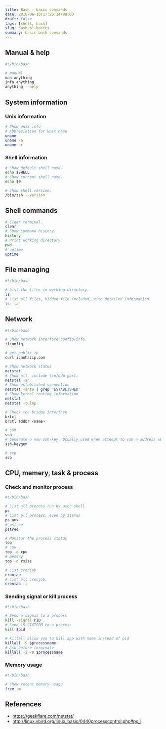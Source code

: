 ```yaml
---
title: Bash - basic commands
date: 2018-06-10T17:20:14+08:00
draft: false
tags: [shell, bash]
slug: bash-p1-basics
summary: basic bash commands
---
```


## Manual & help

```bash
#!/bin/bash

# manual
man anything
info anything
anything --help
```

## System information

### Unix information

```bash
# Show unix info
# Abbreviation for Unix name
uname
uname -a
uname -r
```

### Shell information

```bash
# Show default shell name.
echo $SHELL
# Show current shell name.
echo $0

# Show shell version.
/bin/zsh --version
```

## Shell commands

```bash
# Clear terminal.
clear
# Show command history.
history
# Print working directory
pwd
# uptime
uptime
```

## File managing

```bash
#!/bin/bash

# List the files in working directory.
ls
# List all files, hidden file included, with detailed information.
ls -la
```

## Network

```bash
#!/bin/bash

# Show network interface config/info.
ifconfig

# get public ip
curl icanhazip.com

# Show network status
netstat
# Show all, include tcp/udp port.
netstat -an
# Show established connection
netstat -antu | grep 'ESTABLISHED'
# Show kernel routing information
netstat -r
netstat -tulnp

# Check the bridge Interface
brtcl
brctl addbr <name>

# ssh
ssh
# Generate a new ssh-key. Usually used when attempt to ssh a address which has change device/remote host. Use this when encounter error message: WARNING: REMOTE HOST IDENTIFICATION HAS CHANGED!
ssh-keygen

# scp
scp
```

## CPU, memery, task & process

### Check and monitor process

```bash
#!/bin/bash

# List all process run by user shell
ps
# List all process, even by status
ps aux
# pstree
pstree

# Monitor the process status
top
# cpu
top -o cpu
# memery
top -o rsize

# List cronjob
crontab
# List all cronjob.
crontab -l
```

### Sending signal or kill process

```bash
#!/bin/bash

# Send a signal to a process
kill -signal PID
# Send 15 SIGTERM to a process
kill $pid

# killall allow you to kill app with name instead of pid
killall -9 $processname
# Ask before terminate
killall -i -9 $processname
```

### Memory usage

```bash
#!/bin/bash

# Show recent memory usage
free -m
```

## References

- <https://geekflare.com/netstat/>
- <http://linux.vbird.org/linux_basic/0440processcontrol.php#ps_l>
